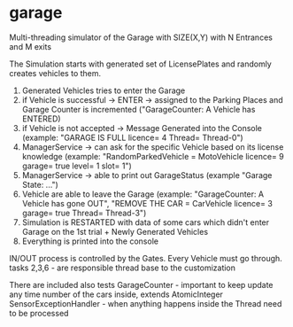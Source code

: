 garage
======

Multi-threading simulator of the Garage with SIZE(X,Y) with N Entrances and M exits

The Simulation starts with generated set of LicensePlates and randomly creates vehicles to them.
 
1. Generated Vehicles tries to enter the Garage
2. if Vehicle is successful -> ENTER -> assigned to the Parking Places and Garage Counter is incremented ("GarageCounter: A Vehicle has ENTERED)
3. if Vehicle is not accepted -> Message Generated into the Console (example: "GARAGE IS FULL licence= 4 Thread= Thread-0")
4. ManagerService -> can ask for the specific Vehicle based on its license knowledge (example: "RandomParkedVehicle = MotoVehicle licence= 9 garage= true level= 1 slot= 1")
5. ManagerService -> able to print out GarageStatus (example "Garage State: ...")
6. Vehicle are able to leave the Garage (example: "GarageCounter: A Vehicle has gone OUT", "REMOVE THE CAR = CarVehicle licence= 3 garage= true Thread= Thread-3")
7. Simulation is RESTARTED with data of some cars which didn't enter Garage on the 1st trial + Newly Generated Vehicles
8. Everything is printed into the console

IN/OUT process is controlled by the Gates. Every Vehicle must go through.
tasks 2,3,6 - are responsible thread base to the customization

There are included also tests
GarageCounter - important to keep update any time number of the cars inside, extends AtomicInteger
SensorExceptionHandler - when anything happens inside the Thread need to be processed
